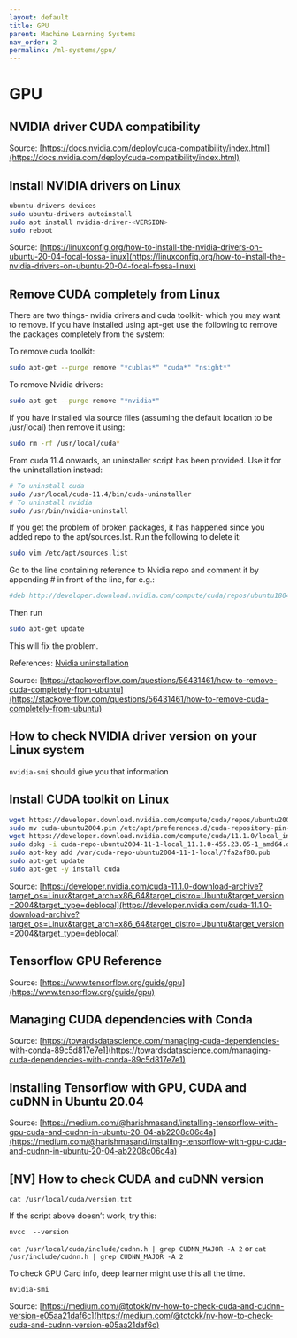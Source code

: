 ```yaml
---
layout: default
title: GPU
parent: Machine Learning Systems
nav_order: 2
permalink: /ml-systems/gpu/
---
```


# GPU

## NVIDIA driver CUDA compatibility

Source: [https://docs.nvidia.com/deploy/cuda-compatibility/index.html](https://docs.nvidia.com/deploy/cuda-compatibility/index.html)

## Install NVIDIA drivers on Linux

```bash
ubuntu-drivers devices
sudo ubuntu-drivers autoinstall
sudo apt install nvidia-driver-<VERSION>
sudo reboot
```

Source: [https://linuxconfig.org/how-to-install-the-nvidia-drivers-on-ubuntu-20-04-focal-fossa-linux](https://linuxconfig.org/how-to-install-the-nvidia-drivers-on-ubuntu-20-04-focal-fossa-linux)

## Remove CUDA completely from Linux

There are two things- nvidia drivers and cuda toolkit- which you may want to remove. If you have installed using apt-get use the following to remove the packages completely from the system:

To remove cuda toolkit:
```bash
sudo apt-get --purge remove "*cublas*" "cuda*" "nsight*" 
```

To remove Nvidia drivers:
```bash
sudo apt-get --purge remove "*nvidia*"
```

If you have installed via source files (assuming the default location to be /usr/local) then remove it using:

```bash
sudo rm -rf /usr/local/cuda*
```

From cuda 11.4 onwards, an uninstaller script has been provided. Use it for the uninstallation instead:

```bash
# To uninstall cuda
sudo /usr/local/cuda-11.4/bin/cuda-uninstaller 
# To uninstall nvidia
sudo /usr/bin/nvidia-uninstall
```

If you get the problem of broken packages, it has happened since you added repo to the apt/sources.lst. Run the following to delete it:

```bash
sudo vim /etc/apt/sources.list
```
Go to the line containing reference to Nvidia repo and comment it by appending # in front of the line, for e.g.:

```bash
#deb http://developer.download.nvidia.com/compute/cuda/repos/ubuntu1804/x86_64/ /
```

Then run

```bash
sudo apt-get update 
```

This will fix the problem.

References: [Nvidia uninstallation](https://docs.nvidia.com/cuda/cuda-installation-guide-linux/index.html#runfile-uninstallation)

Source: [https://stackoverflow.com/questions/56431461/how-to-remove-cuda-completely-from-ubuntu](https://stackoverflow.com/questions/56431461/how-to-remove-cuda-completely-from-ubuntu)


## How to check NVIDIA driver version on your Linux system

`nvidia-smi` should give you that information

## Install CUDA toolkit on Linux

```bash
wget https://developer.download.nvidia.com/compute/cuda/repos/ubuntu2004/x86_64/cuda-ubuntu2004.pin
sudo mv cuda-ubuntu2004.pin /etc/apt/preferences.d/cuda-repository-pin-600
wget https://developer.download.nvidia.com/compute/cuda/11.1.0/local_installers/cuda-repo-ubuntu2004-11-1-local_11.1.0-455.23.05-1_amd64.deb
sudo dpkg -i cuda-repo-ubuntu2004-11-1-local_11.1.0-455.23.05-1_amd64.deb
sudo apt-key add /var/cuda-repo-ubuntu2004-11-1-local/7fa2af80.pub
sudo apt-get update
sudo apt-get -y install cuda
```

Source: [https://developer.nvidia.com/cuda-11.1.0-download-archive?target_os=Linux&target_arch=x86_64&target_distro=Ubuntu&target_version=2004&target_type=deblocal](https://developer.nvidia.com/cuda-11.1.0-download-archive?target_os=Linux&target_arch=x86_64&target_distro=Ubuntu&target_version=2004&target_type=deblocal)

## Tensorflow GPU Reference

Source: [https://www.tensorflow.org/guide/gpu](https://www.tensorflow.org/guide/gpu)

## Managing CUDA dependencies with Conda

Source: [https://towardsdatascience.com/managing-cuda-dependencies-with-conda-89c5d817e7e1](https://towardsdatascience.com/managing-cuda-dependencies-with-conda-89c5d817e7e1)

## Installing Tensorflow with GPU, CUDA and cuDNN in Ubuntu 20.04

Source: [https://medium.com/@harishmasand/installing-tensorflow-with-gpu-cuda-and-cudnn-in-ubuntu-20-04-ab2208c06c4a](https://medium.com/@harishmasand/installing-tensorflow-with-gpu-cuda-and-cudnn-in-ubuntu-20-04-ab2208c06c4a)

## [NV] How to check CUDA and cuDNN version

`cat /usr/local/cuda/version.txt`

If the script above doesn’t work, try this:

`nvcc  --version`

`cat /usr/local/cuda/include/cudnn.h | grep CUDNN_MAJOR -A 2`
or
`cat /usr/include/cudnn.h | grep CUDNN_MAJOR -A 2`

To check GPU Card info, deep learner might use this all the time.

`nvidia-smi`

Source: [https://medium.com/@totokk/nv-how-to-check-cuda-and-cudnn-version-e05aa21daf6c](https://medium.com/@totokk/nv-how-to-check-cuda-and-cudnn-version-e05aa21daf6c)

